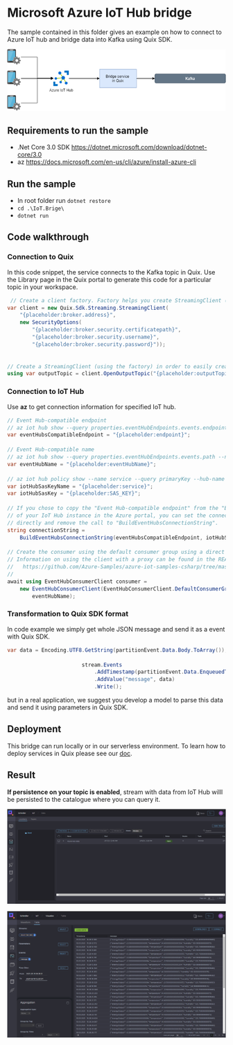 # Microsoft Azure IoT Hub bridge
The sample contained in this folder gives an example on how to connect to Azure IoT hub and bridge data into Kafka using Quix SDK.

[![](img/iot-bridge.png)](doc/iot-bridge.png "Architecture") 

## Requirements to run the sample
- .Net Core 3.0 SDK https://dotnet.microsoft.com/download/dotnet-core/3.0
- az https://docs.microsoft.com/en-us/cli/azure/install-azure-cli

## Run the sample
- In root folder run `dotnet restore`
- `cd .\IoT.Brige\`
- `dotnet run`


## Code walkthrough

### Connection to Quix
In this code snippet, the service connects to the Kafka topic in Quix. Use the Library page in the Quix portal to generate this code for a particular topic in your workspace.
```csharp
 // Create a client factory. Factory helps you create StreamingClient (see below) a little bit easier
var client = new Quix.Sdk.Streaming.StreamingClient(
    "{placeholder:broker.address}",
    new SecurityOptions(
        "{placeholder:broker.security.certificatepath}",
        "{placeholder:broker.security.username}",
        "{placeholder:broker.security.password}"));


// Create a StreamingClient (using the factory) in order to easily create new streams for the above configured topic
using var outputTopic = client.OpenOutputTopic("{placeholder:outputTopic}");
```

### Connection to IoT Hub
Use **az** to get connection information for specified IoT hub.

```csharp
// Event Hub-compatible endpoint
// az iot hub show --query properties.eventHubEndpoints.events.endpoint --name {your IoT Hub name}
var eventHubsCompatibleEndpoint = "{placeholder:endpoint}";

// Event Hub-compatible name
// az iot hub show --query properties.eventHubEndpoints.events.path --name {your IoT Hub name}
var eventHubName = "{placeholder:eventHubName}";

// az iot hub policy show --name service --query primaryKey --hub-name {your IoT Hub name}
var iotHubSasKeyName = "{placeholder:service}";
var iotHubSasKey = "{placeholder:SAS_KEY}";

// If you chose to copy the "Event Hub-compatible endpoint" from the "Built-in endpoints" section
// of your IoT Hub instance in the Azure portal, you can set the connection string to that value
// directly and remove the call to "BuildEventHubsConnectionString".
string connectionString =
    BuildEventHubsConnectionString(eventHubsCompatibleEndpoint, iotHubSasKeyName, iotHubSasKey);

// Create the consumer using the default consumer group using a direct connection to the service.
// Information on using the client with a proxy can be found in the README for this quick start, here:
//   https://github.com/Azure-Samples/azure-iot-samples-csharp/tree/master/iot-hub/Quickstarts/read-d2c-messages/README.md#websocket-and-proxy-support
//
await using EventHubConsumerClient consumer =
    new EventHubConsumerClient(EventHubConsumerClient.DefaultConsumerGroupName, connectionString,
        eventHubName);
```

### Transformation to Quix SDK format
In code example we simply get whole JSON message and send it as a event with Quix SDK.

```csharp
var data = Encoding.UTF8.GetString(partitionEvent.Data.Body.ToArray());

                        stream.Events
                            .AddTimestamp(partitionEvent.Data.EnqueuedTime.ToUniversalTime().DateTime)
                            .AddValue("message", data)
                            .Write();
```
but in a real application, we suggest you develop a model to parse this data and send it using parameters in Quix SDK. 

## Deployment
This bridge can run locally or in our serverless environment. To learn how to deploy services in Quix please see our [doc](https://documentation.platform.quix.ai/deploy/).

## Result
**If persistence on your topic is enabled**, stream with data from IoT Hub willl be persisted to the catalogue where you can query it. 

[![](img/azure-hub-data.png)](img/azure-hub-data.png "Stream in data catalogue")


[![](img/events-table.png)](img/events-table.png "Model parameters in parameter browser")
